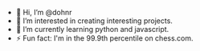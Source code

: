 - 👋 Hi, I’m @dohnr
- 👀 I’m interested in creating interesting projects.
- 🌱 I’m currently learning python and javascript.
- ⚡ Fun fact: I'm in the 99.9th percentile on chess.com.

<!---
dohnr/dohnr is a ✨ special ✨ repository because its `README.md` (this file) appears on your GitHub profile.
You can click the Preview link to take a look at your changes.
--->
